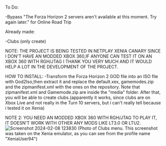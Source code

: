 To Do:

-Bypass "The Forza Horizon 2 servers aren't available at this moment. Try again later." for Online Road Trip


Already made: 

-Clubs (only create)



NOTE: THE PROJECT IS BEING TESTED IN NETPLAY XENIA CANARY SINCE I DON'T HAVE AN MODDED XBOX 360,IF ANYONE CAN TEST IT ON AN XBOX 360 WITH RGH/JTAG I THANK YOU VERY MUCH AND IT WOULD HELP A LOT IN THE DEVELOPMENT OF THE PROJECT.


HOW TO INSTALL:
-Transform the Forza Horizon 2 GOD file into an ISO file with God2Iso,then extract it and replace the default.xex, gamemodes.zip and the zipmanifest.xml with the ones on the repository. Note that zipmanifest.xml and Gamemode.zip are inside the "media" folder. After that, you will be able to create clubs.(apparently it works, since clubs are on Xbox Live and not really in the Turn 10 servers, but i can't really tell because i tested it on Xenia)


NOTE 2: YOU NEED AN MODDED XBOX 360 WITH RGH/JTAG TO PLAY IT, IT DOESN'T WORK WITH OTHER ANY MODS LIKE LT3.0 OR LTU2.
![Screenshot 2024-02-08 123830](https://github.com/TechSasuke/ProjectRoadTrip360/assets/90097545/9df7adaa-9214-46cd-b213-dcfae8b2077c)
(Photo of Clubs menu. This screenshot was taken on the Xenia emulator, as you can see from the profile name "XeniaUser94")
